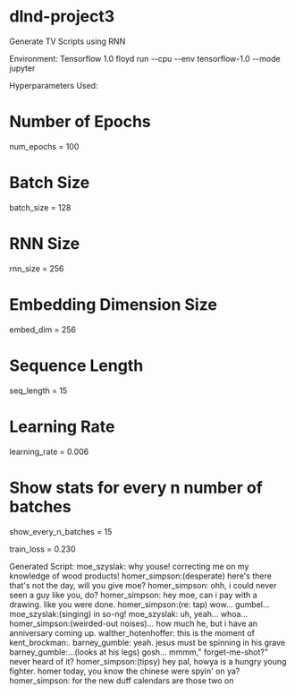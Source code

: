 # dlnd-project3
Generate TV Scripts using RNN

Environment: Tensorflow 1.0
floyd run --cpu --env tensorflow-1.0 --mode jupyter

Hyperparameters Used:
# Number of Epochs
num_epochs = 100
# Batch Size
batch_size = 128
# RNN Size
rnn_size = 256
# Embedding Dimension Size
embed_dim = 256
# Sequence Length
seq_length = 15
# Learning Rate
learning_rate = 0.006
# Show stats for every n number of batches
show_every_n_batches = 15

train_loss = 0.230


Generated Script:
moe_szyslak: why youse! correcting me on my knowledge of wood products!
homer_simpson:(desperate) here's there that's not the day, will you give moe?
homer_simpson: ohh, i could never seen a guy like you, do?
homer_simpson: hey moe, can i pay with a drawing. like you were done.
homer_simpson:(re: tap) wow... gumbel...
moe_szyslak:(singing) in so-ng!
moe_szyslak: uh, yeah... whoa...
homer_simpson:(weirded-out noises)... how much he, but i have an anniversary coming up.
walther_hotenhoffer: this is the moment of kent_brockman:.
barney_gumble: yeah. jesus must be spinning in his grave
barney_gumble:...(looks at his legs) gosh... mmmm," forget-me-shot?" never heard of it?
homer_simpson:(tipsy) hey pal, howya is a hungry young fighter. homer today, you know the chinese were spyin' on ya?
homer_simpson: for the new duff calendars are those two on